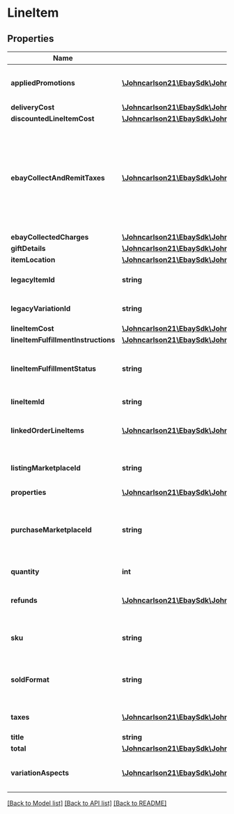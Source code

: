 # LineItem

## Properties
Name | Type | Description | Notes
------------ | ------------- | ------------- | -------------
**appliedPromotions** | [**\Johncarlson21\EbaySdk\Johncarlson21\EbaySdk\Model\AppliedPromotion[]**](AppliedPromotion.md) | This array contains information about one or more sales promotions or discounts applied to the line item. It is always returned, but will be returned as an empty array if no special sales promotions or discounts apply to the order line item. | [optional] 
**deliveryCost** | [**\Johncarlson21\EbaySdk\Johncarlson21\EbaySdk\Model\DeliveryCost**](DeliveryCost.md) |  | [optional] 
**discountedLineItemCost** | [**\Johncarlson21\EbaySdk\Johncarlson21\EbaySdk\Model\Amount**](Amount.md) |  | [optional] 
**ebayCollectAndRemitTaxes** | [**\Johncarlson21\EbaySdk\Johncarlson21\EbaySdk\Model\EbayCollectAndRemitTax[]**](EbayCollectAndRemitTax.md) | This container will be returned if the order line item is subject to a &#x27;Collect and Remit&#x27; tax that eBay will collect and remit to the proper taxing authority on the buyer&#x27;s behalf.&lt;br&gt;&lt;br&gt;&#x27;Collect and Remit&#x27; tax includes:&lt;ul&gt;&lt;li&gt;US state-mandated sales tax&lt;/li&gt;&lt;li&gt;Federal and Provincial Sales Tax in Canada&lt;/li&gt;&lt;li&gt;&#x27;Goods and Services&#x27; tax in Canada, Australia, New Zealand, and Jersey&lt;/li&gt;&lt;li&gt;VAT collected for the UK, EU countries, Kazakhstan, and Belarus&lt;/li&gt;&lt;li&gt;Sales &amp; Service Tax (SST) in Malaysia&lt;/li&gt;&lt;/ul&gt;The amount of this tax is shown in the &lt;strong&gt;amount&lt;/strong&gt; field, and the type of tax is shown in the &lt;strong&gt;taxType&lt;/strong&gt; field.&lt;br&gt;&lt;br&gt;eBay will display the tax type and amount during checkout in accordance with the buyer&#x27;s address, and handle collection and remittance of the tax without requiring the seller to take any action. | [optional] 
**ebayCollectedCharges** | [**\Johncarlson21\EbaySdk\Johncarlson21\EbaySdk\Model\EbayCollectedCharges**](EbayCollectedCharges.md) |  | [optional] 
**giftDetails** | [**\Johncarlson21\EbaySdk\Johncarlson21\EbaySdk\Model\GiftDetails**](GiftDetails.md) |  | [optional] 
**itemLocation** | [**\Johncarlson21\EbaySdk\Johncarlson21\EbaySdk\Model\ItemLocation**](ItemLocation.md) |  | [optional] 
**legacyItemId** | **string** | The eBay-generated legacy listing item ID of the listing. Note that the unique identifier of a listing in REST-based APIs is called the &lt;strong&gt;listingId&lt;/strong&gt; instead. | [optional] 
**legacyVariationId** | **string** | The unique identifier of a single variation within a multiple-variation listing. This field is only returned if the line item purchased was from a multiple-variation listing. | [optional] 
**lineItemCost** | [**\Johncarlson21\EbaySdk\Johncarlson21\EbaySdk\Model\Amount**](Amount.md) |  | [optional] 
**lineItemFulfillmentInstructions** | [**\Johncarlson21\EbaySdk\Johncarlson21\EbaySdk\Model\LineItemFulfillmentInstructions**](LineItemFulfillmentInstructions.md) |  | [optional] 
**lineItemFulfillmentStatus** | **string** | This enumeration value indicates the current fulfillment status of the line item. For implementation help, refer to &lt;a href&#x3D;&#x27;https://developer.ebay.com/api-docs/sell/fulfillment/types/sel:LineItemFulfillmentStatusEnum&#x27;&gt;eBay API documentation&lt;/a&gt; | [optional] 
**lineItemId** | **string** | This is the unique identifier of an eBay order line item. This field is created as soon as there is a commitment to buy from the seller. | [optional] 
**linkedOrderLineItems** | [**\Johncarlson21\EbaySdk\Johncarlson21\EbaySdk\Model\LinkedOrderLineItem[]**](LinkedOrderLineItem.md) | An array of one or more line items related to the corresponding order, but not a part of that order. Details include the order ID, line item ID, and title of the linked line item, the seller of that item, item specifics, estimated delivery times, and shipment tracking (if available). | [optional] 
**listingMarketplaceId** | **string** | The unique identifier of the eBay marketplace where the line item was listed. For implementation help, refer to &lt;a href&#x3D;&#x27;https://developer.ebay.com/api-docs/sell/fulfillment/types/ba:MarketplaceIdEnum&#x27;&gt;eBay API documentation&lt;/a&gt; | [optional] 
**properties** | [**\Johncarlson21\EbaySdk\Johncarlson21\EbaySdk\Model\LineItemProperties**](LineItemProperties.md) |  | [optional] 
**purchaseMarketplaceId** | **string** | The unique identifier of the eBay marketplace where the line item was listed. Often, the &lt;strong&gt;listingMarketplaceId&lt;/strong&gt; and the &lt;strong&gt;purchaseMarketplaceId&lt;/strong&gt; identifier are the same, but there are occasions when an item will surface on multiple eBay marketplaces. For implementation help, refer to &lt;a href&#x3D;&#x27;https://developer.ebay.com/api-docs/sell/fulfillment/types/ba:MarketplaceIdEnum&#x27;&gt;eBay API documentation&lt;/a&gt; | [optional] 
**quantity** | **int** | The number of units of the line item in the order. These are represented as a group by a single &lt;b&gt;lineItemId&lt;/b&gt;. | [optional] 
**refunds** | [**\Johncarlson21\EbaySdk\Johncarlson21\EbaySdk\Model\LineItemRefund[]**](LineItemRefund.md) | This array is always returned, but is returned as an empty array unless the seller has submitted a partial or full refund to the buyer for the order. If a refund has occurred, the refund amount and refund date will be shown for each refund. | [optional] 
**sku** | **string** | Seller-defined Stock-Keeping Unit (SKU). This inventory identifier must be unique within the seller&#x27;s eBay inventory. SKUs are optional when listing in the legacy/Trading API system, but SKUs are required when listing items through the Inventory API model. | [optional] 
**soldFormat** | **string** | The eBay listing type of the line item. The most common listing types are &lt;code&gt;AUCTION&lt;/code&gt; and &lt;code&gt;FIXED_PRICE&lt;/code&gt;. For implementation help, refer to &lt;a href&#x3D;&#x27;https://developer.ebay.com/api-docs/sell/fulfillment/types/sel:SoldFormatEnum&#x27;&gt;eBay API documentation&lt;/a&gt; | [optional] 
**taxes** | [**\Johncarlson21\EbaySdk\Johncarlson21\EbaySdk\Model\Tax[]**](Tax.md) | Contains a list of taxes applied to the line item, if any. This array is always returned, but will be returned as empty if no taxes are applicable to the line item. | [optional] 
**title** | **string** | The title of the listing. | [optional] 
**total** | [**\Johncarlson21\EbaySdk\Johncarlson21\EbaySdk\Model\Amount**](Amount.md) |  | [optional] 
**variationAspects** | [**\Johncarlson21\EbaySdk\Johncarlson21\EbaySdk\Model\NameValuePair[]**](NameValuePair.md) | An array of aspect name-value pairs that identifies the specific variation of a multi-variation listing. This array can contain multiple name-value pairs, such as &lt;code&gt;color:blue&lt;/code&gt; and &lt;code&gt;size:large&lt;/code&gt;, and will only be returned for orders created from a multiple-variation listing. | [optional] 

[[Back to Model list]](../../README.md#documentation-for-models) [[Back to API list]](../../README.md#documentation-for-api-endpoints) [[Back to README]](../../README.md)

